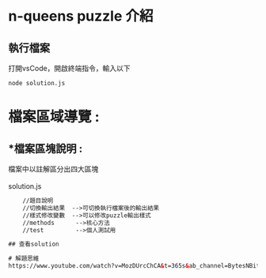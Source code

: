 # n-queens puzzle 介紹
## 執行檔案
打開vsCode，開啟終端指令，輸入以下
```
node solution.js
```

# 檔案區域導覽 :

## *檔案區塊說明 :
檔案中以註解區分出四大區塊<br>
<br>
solution.js
```html
    //題目說明
    //切換輸出結果  -->可切換執行檔案後的輸出結果
    //樣式修改變數  -->可以修改puzzle輸出樣式
    //methods      -->核心方法
    //test         -->個人測試用

## 查看solution

# 解題思維
https://www.youtube.com/watch?v=MozDUrcChCA&t=365s&ab_channel=BytesNBits